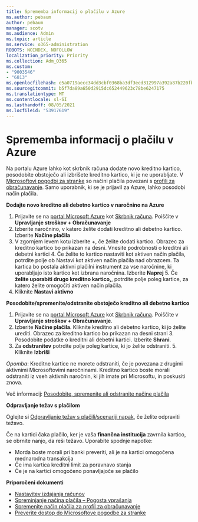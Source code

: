 ```yaml
---
title: Sprememba informacij o plačilu v Azure
ms.author: pebaum
author: pebaum
manager: scotv
ms.audience: Admin
ms.topic: article
ms.service: o365-administration
ROBOTS: NOINDEX, NOFOLLOW
localization_priority: Priority
ms.collection: Adm_O365
ms.custom:
- "9003546"
- "6813"
ms.openlocfilehash: e5a0719aecc34dd3cbf0368ba3df3eed312997a392a87b220fbafc8b21b19aa6
ms.sourcegitcommit: b5f7da89a650d2915dc652449623c78be6247175
ms.translationtype: MT
ms.contentlocale: sl-SI
ms.lasthandoff: 08/05/2021
ms.locfileid: "53917619"
---
```

# <a name="change-payment-information-in-azure"></a>Sprememba informacij o plačilu v Azure

Na portalu Azure lahko kot skrbnik računa dodate novo kreditno kartico, posodobite obstoječo ali izbrišete kreditno kartico, ki je ne uporabljate. V [Microsoftovi pogodbi za stranke](https://docs.microsoft.com/azure/billing/billing-how-to-change-credit-card?WT.mc_id=Portal-Microsoft_Azure_Support#check-access-to-a-microsoft-customer-agreement) so načini plačila povezani s [profili za obračunavanje](https://docs.microsoft.com/azure/billing/billing-how-to-change-credit-card?WT.mc_id=Portal-Microsoft_Azure_Support#change-payment-method-for-a-billing-profile). Samo uporabnik, ki se je prijavil za Azure, lahko posodobi način plačila.

**Dodajte novo kreditno ali debetno kartico v naročnino na Azure**

1. Prijavite se na [portal Microsoft Azure](https://portal.azure.com/) kot [Skrbnik računa](https://docs.microsoft.com/azure/billing/billing-subscription-transfer?WT.mc_id=Portal-Microsoft_Azure_Support#whoisaa). Poiščite v **Upravljanje stroškov + Obračunavanje**
2. Izberite naročnino, v katero želite dodati kreditno ali debetno kartico. Izberite **Načine plačila**
3. V zgornjem levem kotu izberite +, če želite dodati kartico. Obrazec za kreditno kartico bo prikazan na desni. Vnesite podrobnosti o kreditni ali debetni kartici 4. Če želite to kartico nastaviti kot aktiven način plačila, potrdite polje ob Nastavi kot aktiven način plačila nad obrazcem. Ta kartica bo postala aktivni plačilni instrument za vse naročnine, ki uporabljajo isto kartico kot izbrana naročnina. Izberite **Naprej** 5. Če **želite uporabiti drugo kreditno kartico,**, potrdite polje poleg kartice, za katero želite omogočiti aktiven način plačila.
6. Kliknite **Nastavi aktivno**

**Posodobite/spremenite/odstranite obstoječo kreditno ali debetno kartico**

1. Prijavite se na [portal Microsoft Azure](https://portal.azure.com/) kot [Skrbnik računa](https://docs.microsoft.com/azure/billing/billing-subscription-transfer?WT.mc_id=Portal-Microsoft_Azure_Support#whoisaa). Poiščite v **Upravljanje stroškov + Obračunavanje**.
2. Izberite **Načine plačila**. Kliknite kreditno ali debetno kartico, ki jo želite urediti. Obrazec za kreditno kartico bo prikazan na desni strani 3. Posodobite podatke o kreditni ali debetni kartici. Izberite **Shrani**.
4. Za **odstranitev** potrdite polje poleg kartice, ki jo želite odstraniti. 5. Kliknite **Izbriši**

_Opomba_: Kreditne kartice ne morete odstraniti, če je povezana z drugimi aktivnimi Microsoftovimi naročninami. Kreditno kartico boste morali odstraniti iz vseh aktivnih naročnin, ki jih imate pri Microsoftu, in poskusiti znova.

Več informacij: [Posodobite, spremenite ali odstranite načine plačila](https://docs.microsoft.com/azure/billing/billing-how-to-change-credit-card?WT.mc_id=Portal-Microsoft_Azure_Support)

**Odpravljanje težav s plačilom**

Oglejte si [Odpravljanje težav s plačili/scenariji napak](https://support.microsoft.com/help/4505172/troubleshooting-payment-issues), če želite odpraviti težavo. 

Če na kartici čaka plačilo, ker je vaša **finančna institucija** zavrnila kartico, se obrnite nanjo, da reši težavo. Uporabite spodnje napotke:

- Morda boste morali pri banki preveriti, ali je na kartici omogočena mednarodna transakcija
- Če ima kartica kreditni limit za poravnavo stanja
- Če je na kartici omogočeno ponavljajoče se plačilo

**Priporočeni dokumenti**

- [Nastavitev izdajanja računov](https://azure.microsoft.com/pricing/invoicing/)
- [Spreminjanje načina plačila – Pogosta vprašanja](https://docs.microsoft.com/azure/billing/billing-how-to-change-credit-card?WT.mc_id=Portal-Microsoft_Azure_Support#frequently-asked-questions)
- [Spremenite način plačila za profil za obračunavanje](https://docs.microsoft.com/azure/billing/billing-how-to-change-credit-card?WT.mc_id=Portal-Microsoft_Azure_Support#change-payment-method-for-a-billing-profile)
- [Preverite dostop do Microsoftove pogodbe za stranke](https://docs.microsoft.com/azure/billing/billing-how-to-change-credit-card?WT.mc_id=Portal-Microsoft_Azure_Support#check-access-to-a-microsoft-customer-agreement)